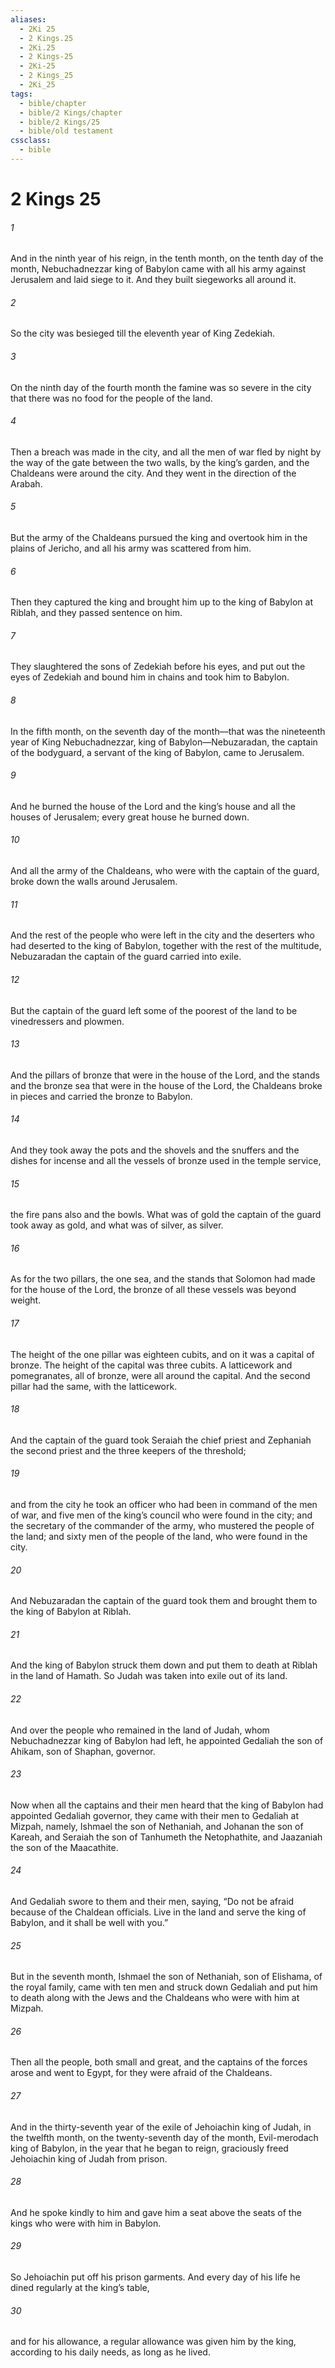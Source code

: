 ```yaml
---
aliases:
  - 2Ki 25
  - 2 Kings.25
  - 2Ki.25
  - 2 Kings-25
  - 2Ki-25
  - 2 Kings_25
  - 2Ki_25
tags:
  - bible/chapter
  - bible/2 Kings/chapter
  - bible/2 Kings/25
  - bible/old testament
cssclass:
  - bible
---
```


# 2 Kings 25

###### 1
And in the ninth year of his reign, in the tenth month, on the tenth day of the month, Nebuchadnezzar king of Babylon came with all his army against Jerusalem and laid siege to it. And they built siegeworks all around it.
###### 2
So the city was besieged till the eleventh year of King Zedekiah.
###### 3
On the ninth day of the fourth month the famine was so severe in the city that there was no food for the people of the land.
###### 4
Then a breach was made in the city, and all the men of war fled by night by the way of the gate between the two walls, by the king’s garden, and the Chaldeans were around the city. And they went in the direction of the Arabah.
###### 5
But the army of the Chaldeans pursued the king and overtook him in the plains of Jericho, and all his army was scattered from him.
###### 6
Then they captured the king and brought him up to the king of Babylon at Riblah, and they passed sentence on him.
###### 7
They slaughtered the sons of Zedekiah before his eyes, and put out the eyes of Zedekiah and bound him in chains and took him to Babylon.
###### 8
In the fifth month, on the seventh day of the month—that was the nineteenth year of King Nebuchadnezzar, king of Babylon—Nebuzaradan, the captain of the bodyguard, a servant of the king of Babylon, came to Jerusalem.
###### 9
And he burned the house of the Lord  and the king’s house and all the houses of Jerusalem; every great house he burned down.
###### 10
And all the army of the Chaldeans, who were with the captain of the guard, broke down the walls around Jerusalem.
###### 11
And the rest of the people who were left in the city and the deserters who had deserted to the king of Babylon, together with the rest of the multitude, Nebuzaradan the captain of the guard carried into exile.
###### 12
But the captain of the guard left some of the poorest of the land to be vinedressers and plowmen.
###### 13
And the pillars of bronze that were in the house of the Lord, and the stands and the bronze sea that were in the house of the Lord, the Chaldeans broke in pieces and carried the bronze to Babylon.
###### 14
And they took away the pots and the shovels and the snuffers and the dishes for incense and all the vessels of bronze used in the temple service,
###### 15
the fire pans also and the bowls. What was of gold the captain of the guard took away as gold, and what was of silver, as silver.
###### 16
As for the two pillars, the one sea, and the stands that Solomon had made for the house of the Lord, the bronze of all these vessels was beyond weight.
###### 17
The height of the one pillar was eighteen cubits, and on it was a capital of bronze. The height of the capital was three cubits. A latticework and pomegranates, all of bronze, were all around the capital. And the second pillar had the same, with the latticework.
###### 18
And the captain of the guard took Seraiah the chief priest and Zephaniah the second priest and the three keepers of the threshold;
###### 19
and from the city he took an officer who had been in command of the men of war, and five men of the king’s council who were found in the city; and the secretary of the commander of the army, who mustered the people of the land; and sixty men of the people of the land, who were found in the city.
###### 20
And Nebuzaradan the captain of the guard took them and brought them to the king of Babylon at Riblah.
###### 21
And the king of Babylon struck them down and put them to death at Riblah in the land of Hamath. So Judah was taken into exile out of its land.
###### 22
And over the people who remained in the land of Judah, whom Nebuchadnezzar king of Babylon had left, he appointed Gedaliah the son of Ahikam, son of Shaphan, governor.
###### 23
Now when all the captains and their men heard that the king of Babylon had appointed Gedaliah governor, they came with their men to Gedaliah at Mizpah, namely, Ishmael the son of Nethaniah, and Johanan the son of Kareah, and Seraiah the son of Tanhumeth the Netophathite, and Jaazaniah the son of the Maacathite.
###### 24
And Gedaliah swore to them and their men, saying, “Do not be afraid because of the Chaldean officials. Live in the land and serve the king of Babylon, and it shall be well with you.”
###### 25
But in the seventh month, Ishmael the son of Nethaniah, son of Elishama, of the royal family, came with ten men and struck down Gedaliah and put him to death along with the Jews and the Chaldeans who were with him at Mizpah.
###### 26
Then all the people, both small and great, and the captains of the forces arose and went to Egypt, for they were afraid of the Chaldeans.
###### 27
And in the thirty-seventh year of the exile of Jehoiachin king of Judah, in the twelfth month, on the twenty-seventh day of the month, Evil-merodach king of Babylon, in the year that he began to reign, graciously freed Jehoiachin king of Judah from prison.
###### 28
And he spoke kindly to him and gave him a seat above the seats of the kings who were with him in Babylon.
###### 29
So Jehoiachin put off his prison garments. And every day of his life he dined regularly at the king’s table,
###### 30
and for his allowance, a regular allowance was given him by the king, according to his daily needs, as long as he lived.


